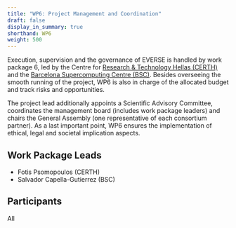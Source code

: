 ```yaml
---
title: "WP6: Project Management and Coordination"
draft: false
display_in_summary: true
shorthand: WP6
weight: 500
---
```


Execution, supervision and the governance of EVERSE is handled by work package 6, led by the Centre for [Research & Technology Hellas (CERTH)](https://www.certh.gr/root.en.aspx) and the [Barcelona Supercomputing Centre (BSC)](https://www.bsc.es). Besides overseeing the smooth running of the project, WP6 is also in charge of the allocated budget and track risks and opportunities.

The project lead additionally appoints a Scientific Advisory Committee, coordinates the management board (includes work package leaders) and chairs the General Assembly (one representative of each consortium partner). As a last important point, WP6 ensures the implementation of ethical, legal and societal implication aspects.


## Work Package Leads

- Fotis Psomopoulos (CERTH)
- Salvador Capella-Gutierrez (BSC)

## Participants

All
